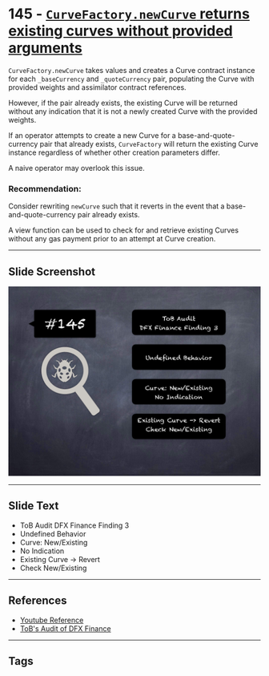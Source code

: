 
# 145 - [`CurveFactory.newCurve` returns existing curves without provided arguments](./`CurveFactory.newCurve`%20returns%20existing%20curves%20without%20provided%20arguments.md)

`CurveFactory.newCurve` takes values and creates a Curve contract instance for each `_baseCurrency` and `_quoteCurrency` pair, populating the Curve with provided weights and assimilator contract references. 

However, if the pair already exists, the existing Curve will be returned without any indication that it is not a newly created Curve with the provided weights. 

If an operator attempts to create a new Curve for a base-and-quote-currency pair that already exists, `CurveFactory` will return the existing Curve instance regardless of whether other creation parameters differ. 

A naive operator may overlook this issue.


### Recommendation:
Consider rewriting `newCurve` such that it reverts in the event that a base-and-quote-currency pair already exists. 

A view function can be used to check for and retrieve existing Curves without any gas payment prior to an attempt at Curve creation.
___
## Slide Screenshot
![145.png](../../images/8.%20Audit%20Findings%20201/145.png)
___
## Slide Text
- ToB Audit DFX Finance Finding 3
- Undefined Behavior
- Curve: New/Existing
- No Indication
- Existing Curve -> Revert
- Check New/Existing
___
## References
- [Youtube Reference](https://youtu.be/zAzNDwu23UI?t=255)
- [ToB's Audit of DFX Finance](https://github.com/dfx-finance/protocol/blob/main/audits/2021-05-03-Trail_of_Bits.pdf)
___
## Tags
